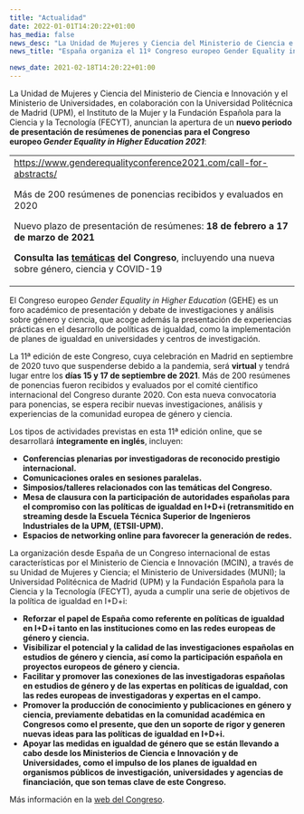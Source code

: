```yaml
---
title: "Actualidad"   
date: 2022-01-01T14:20:22+01:00
has_media: false
news_desc: "La Unidad de Mujeres y Ciencia del Ministerio de Ciencia e Innovación (MICINN) y el Ministerio de Universidades (MUNI), en colaboración con la Universidad Politécnica de Madrid (UPM) y la Fundación Española para la Ciencia y la Tecnología (FECYT), anuncian la apertura de un nuevo periodo de presentación de resúmenes de ponencias para el Congreso europeo Gender Equality in Higher Education 2021."
news_title: "España organiza el 11º Congreso europeo Gender Equality in Higher Education. Apertura de nueva convocatoria para resúmenes de ponencias. Edición online 2021."

news_date: 2021-02-18T14:20:22+01:00
---
```

<p><span lang="en">La Unidad de Mujeres y Ciencia del Ministerio de Ciencia e Innovaci&oacute;n y el Ministerio de Universidades, en colaboraci&oacute;n con la Universidad Polit&eacute;cnica de Madrid (UPM), el Instituto de la Mujer y la Fundaci&oacute;n Espa&ntilde;ola para la Ciencia y la Tecnolog&iacute;a (FECYT), anuncian la apertura de un<span>&nbsp;</span><b>nuevo periodo de presentaci&oacute;n de res&uacute;menes de ponencias para el Congreso europeo<span>&nbsp;</span><em>Gender Equality in Higher Education 2021</em></b>:</span></p>
<table>
<tbody>
<tr>
<td><a title="Ir a 'https://www.genderequalityconference2021.com/call-for-abstracts/', en ventana nueva" href="https://www.genderequalityconference2021.com/" target="_blank" rel="noopener">https://www.genderequalityconference2021.com/call-for-abstracts/</a>
<p>M&aacute;s de 200 res&uacute;menes de ponencias recibidos y evaluados en 2020&nbsp;&nbsp;</p>
<p>Nuevo plazo de presentaci&oacute;n de res&uacute;menes:&nbsp;<b>18 de febrero a 17 de marzo de 2021&nbsp;&nbsp;</b></p>
<p><b>Consulta las<span>&nbsp;</span><a title="Ir a 'tem&aacute;ticas', en ventana nueva" href="https://genderequalityconference2021.com/call-for-abstracts/" target="_blank" rel="noopener">tem&aacute;ticas</a><span>&nbsp;</span>del Congreso</b>, incluyendo una nueva sobre g&eacute;nero, ciencia y COVID-19</p>
</td>
</tr>
</tbody>
</table>
<p>El Congreso europeo<span>&nbsp;</span><em>Gender Equality in Higher Education</em><span>&nbsp;</span>(GEHE) es un foro acad&eacute;mico de presentaci&oacute;n y debate de investigaciones y an&aacute;lisis sobre g&eacute;nero y ciencia, que acoge adem&aacute;s la presentaci&oacute;n de experiencias pr&aacute;cticas en el desarrollo de pol&iacute;ticas de igualdad, como la implementaci&oacute;n de planes de igualdad en universidades y centros de investigaci&oacute;n.</p>
<p>La 11&ordf; edici&oacute;n de este Congreso, cuya celebraci&oacute;n en Madrid en septiembre de 2020 tuvo que suspenderse debido a la pandemia, ser&aacute;<span>&nbsp;</span><b>virtual</b><span>&nbsp;</span>y tendr&aacute; lugar entre los<span>&nbsp;</span><b>d&iacute;as 15 y 17 de septiembre de 2021</b>. M&aacute;s de 200 res&uacute;menes de ponencias fueron recibidos y evaluados por el comit&eacute; cient&iacute;fico internacional del Congreso durante 2020. Con esta nueva convocatoria para ponencias, se espera recibir nuevas investigaciones, an&aacute;lisis y experiencias de la comunidad europea de g&eacute;nero y ciencia.</p>
<p>Los tipos de actividades previstas en esta 11&ordf; edici&oacute;n online, que se desarrollar&aacute;<span>&nbsp;</span><b>&iacute;ntegramente en ingl&eacute;s</b>, incluyen:</p>
<ul>
<li><b>Conferencias plenarias por investigadoras de reconocido prestigio internacional.</b></li>
<li><b>Comunicaciones orales en sesiones paralelas.</b></li>
<li><b>Simposios/talleres relacionados con las tem&aacute;ticas del Congreso.</b></li>
<li><b>Mesa de clausura con la participaci&oacute;n de autoridades espa&ntilde;olas para el compromiso con las pol&iacute;ticas de igualdad en I+D+i (retransmitido en streaming desde la Escuela T&eacute;cnica Superior de Ingenieros Industriales de la UPM, (ETSII-UPM).</b></li>
<li><b>Espacios de networking online para favorecer la generaci&oacute;n de redes.</b></li>
</ul>
<p>La organizaci&oacute;n desde Espa&ntilde;a de un Congreso internacional de estas caracter&iacute;sticas por el Ministerio de Ciencia e Innovaci&oacute;n (MCIN), a trav&eacute;s de su Unidad de Mujeres y Ciencia; el Ministerio de Universidades (MUNI); la Universidad Polit&eacute;cnica de Madrid (UPM) y la Fundaci&oacute;n Espa&ntilde;ola para la Ciencia y la Tecnolog&iacute;a (FECYT), ayuda a cumplir una serie de objetivos de la pol&iacute;tica de igualdad en I+D+i:</p>
<ul>
<li><b>Reforzar el papel de Espa&ntilde;a como referente en pol&iacute;ticas de igualdad en I+D+i tanto en las instituciones como en las redes europeas de g&eacute;nero y ciencia.</b></li>
<li><b>Visibilizar el potencial y la calidad de las investigaciones espa&ntilde;olas en estudios de g&eacute;nero y ciencia, as&iacute; como la participaci&oacute;n espa&ntilde;ola en proyectos europeos de g&eacute;nero y ciencia.</b></li>
<li><b>Facilitar y promover las conexiones de las investigadoras espa&ntilde;olas en estudios de g&eacute;nero y de las expertas en pol&iacute;ticas de igualdad, con las redes europeas de investigadoras y expertas en el campo.</b></li>
<li><b>Promover la producci&oacute;n de conocimiento y publicaciones en g&eacute;nero y ciencia, previamente debatidas en la comunidad acad&eacute;mica en Congresos como el presente, que den un soporte de rigor y generen nuevas ideas para las pol&iacute;ticas de igualdad en I+D+i.</b></li>
<li><b>Apoyar las medidas en igualdad de g&eacute;nero que se est&aacute;n llevando a cabo desde los Ministerios de Ciencia e Innovaci&oacute;n y de Universidades, como el impulso de los planes de igualdad en organismos p&uacute;blicos de investigaci&oacute;n, universidades y agencias de financiaci&oacute;n, que son temas clave de este Congreso.</b></li>
</ul>
<p>M&aacute;s informaci&oacute;n en la<span>&nbsp;</span><a title="Ir a 'web del Congreso', en ventana nueva" href="https://www.genderequalityconference2021.com/" target="_blank" rel="noopener">web del Congreso</a>.</p>